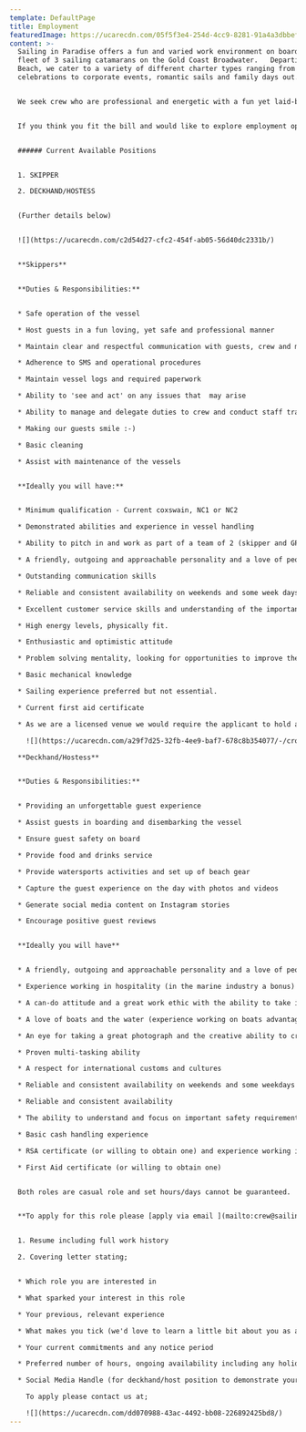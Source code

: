 ```yaml
---
template: DefaultPage
title: Employment
featuredImage: https://ucarecdn.com/05f5f3e4-254d-4cc9-8281-91a4a3dbbefb/
content: >-
  S﻿ailing in Paradise offers a fun and varied work environment on board our
  fleet of 3 sailing catamarans on the Gold Coast Broadwater.   Departing Main
  Beach, we cater to a variety of different charter types ranging from
  celebrations to corporate events, romantic sails and family days out.   


  We seek crew who are professional and energetic with a fun yet laid-back vibe.


  I﻿f you think you fit the bill and would like to explore employment opportunities with Sailing in Paradise please [email us](mailto:crew@sailinginparadise.com.au) with your resume and covering letter.


  ###### C﻿urrent Available Positions


  1. S﻿KIPPER

  2. DECKHAND/HOSTESS


  (Further details below) 


  ![](https://ucarecdn.com/c2d54d27-cfc2-454f-ab05-56d40dc2331b/)


  **Skippers**


  **Duties & Responsibilities:**


  * Safe operation of the vessel

  * Host guests in a fun loving, yet safe and professional manner

  * Maintain clear and respectful communication with guests, crew and management

  * Adherence to SMS and operational procedures

  * Maintain vessel logs and required paperwork

  * Ability to 'see and act' on any issues that  may arise

  * Ability to manage and delegate duties to crew and conduct staff training where necessary

  * Making our guests smile :-) 

  * Basic cleaning 

  * Assist with maintenance of the vessels


  **Ideally you will have:**


  * Minimum qualification - Current coxswain, NC1 or NC2

  * Demonstrated abilities and experience in vessel handling

  * Ability to pitch in and work as part of a team of 2 (skipper and GPH) on all charters

  * A friendly, outgoing and approachable personality and a love of people and fun.

  * Outstanding communication skills 

  * Reliable and consistent availability on weekends and some week days

  * Excellent customer service skills and understanding of the importance of, and ability to encourage, customer feedback and reviews.

  * High energy levels, physically fit.

  * Enthusiastic and optimistic attitude

  * Problem solving mentality, looking for opportunities to improve the guest experience and the business in general at all times

  * Basic mechanical knowledge

  * Sailing experience preferred but not essential.

  * Current first aid certificate

  * As we are a licensed venue we would require the applicant to hold a current RSA ticket (or happy to obtain one).

    ![](https://ucarecdn.com/a29f7d25-32fb-4ee9-baf7-678c8b354077/-/crop/5753x3526/247,0/-/preview/)

  **Deckhand/Hostess**


  **Duties & Responsibilities:**


  * Providing an unforgettable guest experience

  * Assist guests in boarding and disembarking the vessel

  * Ensure guest safety on board

  * Provide food and drinks service

  * Provide watersports activities and set up of beach gear

  * Capture the guest experience on the day with photos and videos

  * Generate social media content on Instagram stories

  * Encourage positive guest reviews


  **Ideally you will have**


  * A friendly, outgoing and approachable personality and a love of people.    You should be just as comfortable hosting a high energy 21st birthday as you are a polished corporate event or a family with young children.   

  * Experience working in hospitality (in the marine industry a bonus)

  * A can-do attitude and a great work ethic with the ability to take initiative to improve the guest experience at every opportunity

  * A love of boats and the water (experience working on boats advantageous). You will need to be fit, active and willing to get in and get the job done, this includes hauling the anchor, hoisting the sails, arranging watersports for guests and scrubbing the decks

  * An eye for taking a great photograph and the creative ability to create stylish social media content quickly and on-the-go.  

  * Proven multi-tasking ability

  * A respect for international customs and cultures

  * Reliable and consistent availability on weekends and some weekdays (occasionally last-minute).   The role is primarily weekend focused, please consider prior to applying if this fits with your lifestyle.

  * Reliable and consistent availability

  * The ability to understand and focus on important safety requirements

  * Basic cash handling experience

  * RSA certificate (or willing to obtain one) and experience working in licensed venues

  * First Aid certificate (or willing to obtain one)


  Both roles are casual role and set hours/days cannot be guaranteed.   Availability on weekends and some weekdays is required.   During December/January, maximum availability is required to cope with increased demand at this time.   


  **To apply for this role please [apply via email ](mailto:crew@sailinginparadise.com.au)with the following info;**


  1. Resume including full work history

  2. Covering letter stating;


  * Which role you are interested in

  * What sparked your interest in this role

  * Your previous, relevant experience

  * What makes you tick (we'd love to learn a little bit about you as a person)

  * Your current commitments and any notice period

  * Preferred number of hours, ongoing availability including any holidays planned (please include details of your visa and any work limitations if not an Australian citizen)

  * Social Media Handle (for deckhand/host position to demonstrate your photography and content style).  

    T﻿o apply please contact us at;

    ![](https://ucarecdn.com/dd070988-43ac-4492-bb08-226892425bd8/)
---
```

